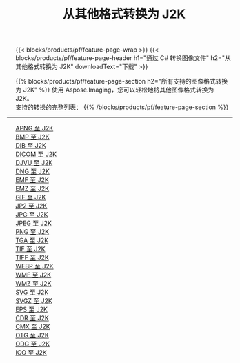 ﻿---
title: 从其他格式转换为 J2K 
weight: 3920
url: /zh-hans/java/conversion/to/j2k 
lang: zh-hans
langdirlevel: 2
locales: zh-hans,ja,it,ru,de,es,fr,nl,id,lt,pl,pt,vi,tr,ko,zh-hant,ar,hi,th,sv,cs,uk,he
description: 使用 Aspose.Imaging，您可以轻松地将其他格式转换为 J2K
---

{{< blocks/products/pf/feature-page-wrap >}}
{{< blocks/products/pf/feature-page-header h1="通过 C# 转换图像文件" h2="从其他格式转换为 J2K" downloadText="下载" >}}


{{% blocks/products/pf/feature-page-section  h2="所有支持的图像格式转换为 J2K" %}}
使用 Aspose.Imaging，您可以轻松地将其他图像格式转换为 J2K。
<br/>
支持的转换的完整列表：
{{% /blocks/products/pf/feature-page-section %}}
<div class="container-fluid productfamilypage bg-gray">
    <div class="convertypes bg-gray agp-content section">
        <div class="container">
		<hr style="margin-left:-20px;"/>
		<div class="row other-converters">
		    <div class='col-md-2 other-converter remove-lp remove-rp'><a href="/imaging/zh-hans/java/conversion/apng-to-j2k" >APNG 至 J2K</a></div>
<div class='col-md-2 other-converter remove-lp remove-rp'><a href="/imaging/zh-hans/java/conversion/bmp-to-j2k" >BMP 至 J2K</a></div>
<div class='col-md-2 other-converter remove-lp remove-rp'><a href="/imaging/zh-hans/java/conversion/dib-to-j2k" >DIB 至 J2K</a></div>
<div class='col-md-2 other-converter remove-lp remove-rp'><a href="/imaging/zh-hans/java/conversion/dicom-to-j2k" >DICOM 至 J2K</a></div>
<div class='col-md-2 other-converter remove-lp remove-rp'><a href="/imaging/zh-hans/java/conversion/djvu-to-j2k" >DJVU 至 J2K</a></div>
<div class='col-md-2 other-converter remove-lp remove-rp'><a href="/imaging/zh-hans/java/conversion/dng-to-j2k" >DNG 至 J2K</a></div>
<div class='col-md-2 other-converter remove-lp remove-rp'><a href="/imaging/zh-hans/java/conversion/emf-to-j2k" >EMF 至 J2K</a></div>
<div class='col-md-2 other-converter remove-lp remove-rp'><a href="/imaging/zh-hans/java/conversion/emz-to-j2k" >EMZ 至 J2K</a></div>
<div class='col-md-2 other-converter remove-lp remove-rp'><a href="/imaging/zh-hans/java/conversion/gif-to-j2k" >GIF 至 J2K</a></div>
<div class='col-md-2 other-converter remove-lp remove-rp'><a href="/imaging/zh-hans/java/conversion/jp2-to-j2k" >JP2 至 J2K</a></div>
<div class='col-md-2 other-converter remove-lp remove-rp'><a href="/imaging/zh-hans/java/conversion/jpg-to-j2k" >JPG 至 J2K</a></div>
<div class='col-md-2 other-converter remove-lp remove-rp'><a href="/imaging/zh-hans/java/conversion/jpeg-to-j2k" >JPEG 至 J2K</a></div>
<div class='col-md-2 other-converter remove-lp remove-rp'><a href="/imaging/zh-hans/java/conversion/png-to-j2k" >PNG 至 J2K</a></div>
<div class='col-md-2 other-converter remove-lp remove-rp'><a href="/imaging/zh-hans/java/conversion/tga-to-j2k" >TGA 至 J2K</a></div>
<div class='col-md-2 other-converter remove-lp remove-rp'><a href="/imaging/zh-hans/java/conversion/tif-to-j2k" >TIF 至 J2K</a></div>
<div class='col-md-2 other-converter remove-lp remove-rp'><a href="/imaging/zh-hans/java/conversion/tiff-to-j2k" >TIFF 至 J2K</a></div>
<div class='col-md-2 other-converter remove-lp remove-rp'><a href="/imaging/zh-hans/java/conversion/webp-to-j2k" >WEBP 至 J2K</a></div>
<div class='col-md-2 other-converter remove-lp remove-rp'><a href="/imaging/zh-hans/java/conversion/wmf-to-j2k" >WMF 至 J2K</a></div>
<div class='col-md-2 other-converter remove-lp remove-rp'><a href="/imaging/zh-hans/java/conversion/wmz-to-j2k" >WMZ 至 J2K</a></div>
<div class='col-md-2 other-converter remove-lp remove-rp'><a href="/imaging/zh-hans/java/conversion/svg-to-j2k" >SVG 至 J2K</a></div>
<div class='col-md-2 other-converter remove-lp remove-rp'><a href="/imaging/zh-hans/java/conversion/svgz-to-j2k" >SVGZ 至 J2K</a></div>
<div class='col-md-2 other-converter remove-lp remove-rp'><a href="/imaging/zh-hans/java/conversion/eps-to-j2k" >EPS 至 J2K</a></div>
<div class='col-md-2 other-converter remove-lp remove-rp'><a href="/imaging/zh-hans/java/conversion/cdr-to-j2k" >CDR 至 J2K</a></div>
<div class='col-md-2 other-converter remove-lp remove-rp'><a href="/imaging/zh-hans/java/conversion/cmx-to-j2k" >CMX 至 J2K</a></div>
<div class='col-md-2 other-converter remove-lp remove-rp'><a href="/imaging/zh-hans/java/conversion/otg-to-j2k" >OTG 至 J2K</a></div>
<div class='col-md-2 other-converter remove-lp remove-rp'><a href="/imaging/zh-hans/java/conversion/odg-to-j2k" >ODG 至 J2K</a></div>
<div class='col-md-2 other-converter remove-lp remove-rp'><a href="/imaging/zh-hans/java/conversion/ico-to-j2k" >ICO 至 J2K</a></div>
                </div>
        </div>
    </div>
</div>
<br/>

